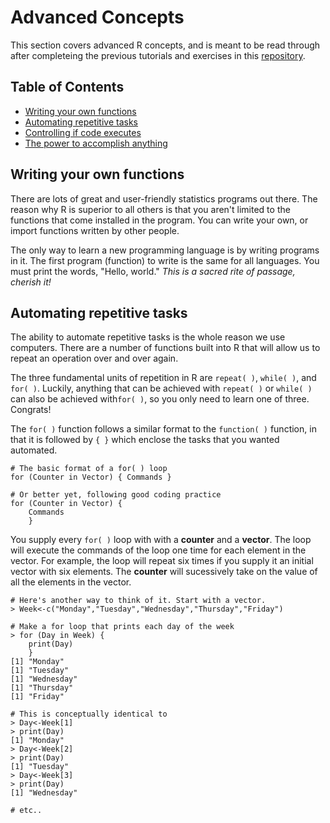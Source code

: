 # Advanced Concepts

This section covers advanced R concepts, and is meant to be read through after completeing the previous tutorials and exercises in this [repository](https://github.com/aazaff/startLearn.R/blob/master/README.md).

## Table of Contents

+ [Writing your own functions](#writing-your-own-functions)
+ [Automating repetitive tasks](#automating-repetitive-tasks)
+ [Controlling if code executes](#controlling-if-code-executes)
+ [The power to accomplish anything](#the-power-to-accomplish-anything)

## Writing your own functions

There are lots of great and user-friendly statistics programs out there. The reason why R is superior to all others is that you aren't limited to the functions that come installed in the program. You can write your own, or import functions written by other people.

The only way to learn a new programming language is by writing programs in it. The first program (function) to write is the same for all languages. You must print the words, "Hello, world." *This is a sacred rite of passage, cherish it!*




## Automating repetitive tasks
  
The ability to automate repetitive tasks is the whole reason we use computers. There are a number of functions built into R that will allow us to repeat an operation over and over again. 

The three fundamental units of repetition in R are ````repeat( )````, ````while( )````, and ````for( )````. Luckily, anything that can be achieved with ````repeat( )```` or ````while( )```` can also be achieved with````for( )````, so you only need to learn one of three. Congrats!

The ````for( )```` function follows a similar format to the ````function( )```` function, in that it is followed by ````{ }```` which enclose the tasks that you wanted automated.

````
# The basic format of a for( ) loop
for (Counter in Vector) { Commands }

# Or better yet, following good coding practice
for (Counter in Vector) {
    Commands
    }
````

You supply every ````for( )```` loop with with a **counter** and a **vector**. The loop will execute the commands of the loop one time for each element in the vector. For example, the loop will repeat six times if you supply it an initial vector with six elements. The **counter** will sucessively take on the value of all the elements in the vector.

````
# Here's another way to think of it. Start with a vector.
> Week<-c("Monday","Tuesday","Wednesday","Thursday","Friday")

# Make a for loop that prints each day of the week
> for (Day in Week) {
    print(Day)
    }
[1] "Monday"
[1] "Tuesday"
[1] "Wednesday"
[1] "Thursday"
[1] "Friday"

# This is conceptually identical to
> Day<-Week[1]
> print(Day)
[1] "Monday"
> Day<-Week[2]
> print(Day)
[1] "Tuesday"
> Day<-Week[3]
> print(Day)
[1] "Wednesday"

# etc..
````

